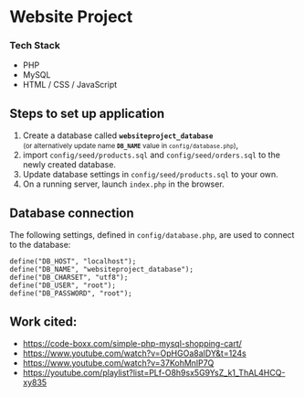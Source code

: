 # Website Project

### Tech Stack
- PHP 
- MySQL
- HTML / CSS / JavaScript

## Steps to set up application
1. Create a database called <strong><code>websiteproject_database</code></strong> <br /><small>(or alternatively update name <strong><code>DB_NAME</code></strong> value in <code>config/database.php</code>)</small>, 
2. import <code>config/seed/products.sql</code> and <code>config/seed/orders.sql</code> to the newly created database.
3. Update database settings in <code>config/seed/products.sql</code> to your own.
4. On a running server, launch <code>index.php</code> in the browser.


## Database connection
The following settings, defined in <code>config/database.php</code>, are used to connect to the database:

<pre><code>define("DB_HOST", "localhost");
define("DB_NAME", "websiteproject_database");
define("DB_CHARSET", "utf8");
define("DB_USER", "root");
define("DB_PASSWORD", "root");</code></pre>

## Work cited:
- https://code-boxx.com/simple-php-mysql-shopping-cart/
- https://www.youtube.com/watch?v=OpHGOa8aIDY&t=124s
- https://www.youtube.com/watch?v=37KohMnlP7Q
- https://youtube.com/playlist?list=PLf-O8h9sx5G9YsZ_k1_ThAL4HCQ-xy835
